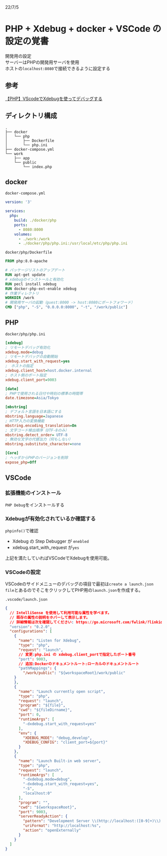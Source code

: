 22/7/5

# PHP + Xdebug + docker + VSCode の設定の覚書

開発用の設定   
サーバーはPHPの開発用サーバを使用    
ホストの`localhost:8080`で接続できるように設定する

## 参考
[【PHP】VScodeでXdebugを使ってデバッグする](https://zenn.dev/ikeo/articles/244d6a8042bcd8c55fe9)

## ディレクトリ構成
```
.
├── docker
│   └── php
│       ├── Dockerfile
│       └── php.ini
├── docker-compose.yml
└── work
    ├── app
    └── public
        └── index.php
```

## docker
`docker-compose.yml`
```yml
version: '3'

services:
  php:
    build: ./docker/php
    ports:
      - 8080:8000
    volumes:
      - ./work:/work
      - ./docker/php/php.ini:/usr/local/etc/php/php.ini 
```

`docker/php/Dockerfile`
```dockerfile
FROM php:8.0-apache

# パッケージリストのアップデート
RUN apt-get update
# xdebugのインストールと有効化
RUN pecl install xdebug
RUN docker-php-ext-enable xdebug
# 作業ディレクトリ
WORKDIR /work
# 開発用サーバの起動（guest:8000 -> host:8080にポートフォワード）
CMD ["php", "-S", "0.0.0.0:8000", "-t", "/work/public"]
```

## PHP
`docker/php/php.ini`
```ini
[xdebug]
; リモートデバッグ有効化
xdebug.mode=debug
; リモートデバッグの自動開始
xdebug.start_with_request=yes
;　ホストの指定
xdebug.client_host=host.docker.internal
; ホスト側のポート指定
xdebug.client_port=9003

[date]
; PHPで使用される日付や時刻の標準の時間帯
date.timezone=Asia/Tokyo

[mbstring]
; デフォルト言語を日本語にする
mbstring.language=Japanese
; HTTP入力の変換機能
mbstring.encoding_translation=On
; 文字コード検出順序（UTF-8のみ）
mbstring.detect_order= UTF-8
; 無効な文字の代替出力（何もしない）
mbstring.substitute_character=none

[Core]
; ヘッダからPHPのバージョンを削除
expose_php=Off
```

## VSCode

### 拡張機能のインストール

`PHP Debug`をインストールする

### Xdebugが有効化されているか確認する
`phpinfo()`で確認    
- Xdebug の Step Debugger が `enebled`
- xdebug.start_with_request が`yes`

上記を満たしていればVSCodeでXdebugを使用可能。    

### VSCodeの設定

VSCodeのサイドメニューのデバッグの項目で最初は`create a launch.json file`とあるのでそこをクリックしてPHP用の`launch.json`を作成する。

`.vscode/launch.json`    
```json
{
  // IntelliSense を使用して利用可能な属性を学べます。
  // 既存の属性の説明をホバーして表示します。
  // 詳細情報は次を確認してください: https://go.microsoft.com/fwlink/?linkid=830387
  "version": "0.2.0",
  "configurations": [
    {
      "name": "Listen for Xdebug",
      "type": "php",
      "request": "launch",
      // 変更:php.ini の xdebug.client_portで指定したポート番号
      "port": 9003,
      // 追加:Dockerのドキュメントルート:ローカルのドキュメントルート
      "pathMappings": {
        "/work/public": "${workspaceRoot}/work/public"
    }
    },
    {
      "name": "Launch currently open script",
      "type": "php",
      "request": "launch",
      "program": "${file}",
      "cwd": "${fileDirname}",
      "port": 0,
      "runtimeArgs": [
        "-dxdebug.start_with_request=yes"
      ],
      "env": {
        "XDEBUG_MODE": "debug,develop",
        "XDEBUG_CONFIG": "client_port=${port}"
      }
    },
    {
      "name": "Launch Built-in web server",
      "type": "php",
      "request": "launch",
      "runtimeArgs": [
        "-dxdebug.mode=debug",
        "-dxdebug.start_with_request=yes",
        "-S",
        "localhost:0"
      ],
      "program": "",
      "cwd": "${workspaceRoot}",
      "port": 9003,
      "serverReadyAction": {
        "pattern": "Development Server \\(http://localhost:([0-9]+)\\) started",
        "uriFormat": "http://localhost:%s",
        "action": "openExternally"
      }
    }
  ]
}
```
